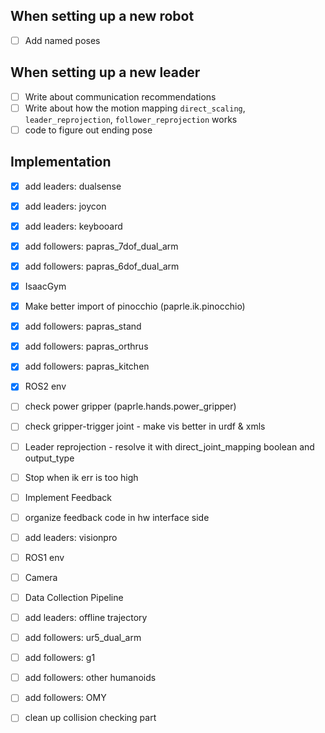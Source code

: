 ## When setting up a new robot
- [ ] Add named poses

## When setting up a new leader
- [ ] Write about communication recommendations
- [ ] Write about how the motion mapping `direct_scaling`, `leader_reprojection`, `follower_reprojection` works
- [ ] code to figure out ending pose
## Implementation
- [x] add leaders: dualsense
- [x] add leaders: joycon
- [x] add leaders: keybooard
- [x] add followers: papras_7dof_dual_arm
- [x] add followers: papras_6dof_dual_arm
- [x] IsaacGym
- [x] Make better import of pinocchio (paprle.ik.pinocchio)
- [x] add followers: papras_stand
- [x] add followers: papras_orthrus
- [x] add followers: papras_kitchen
- [X] ROS2 env

- [ ] check power gripper (paprle.hands.power_gripper)
- [ ] check gripper-trigger joint - make vis better in urdf & xmls
- [ ] Leader reprojection - resolve it with direct_joint_mapping boolean and output_type
- [ ] Stop when  ik err is too high

- [ ] Implement Feedback
- [ ] organize feedback code in hw interface side

- [ ] add leaders: visionpro

- [ ] ROS1 env

- [ ] Camera
- [ ] Data Collection Pipeline
- [ ] add leaders: offline trajectory

- [ ] add followers: ur5_dual_arm

- [ ] add followers: g1
- [ ] add followers: other humanoids
- [ ] add followers: OMY
- [ ] clean up collision checking part
